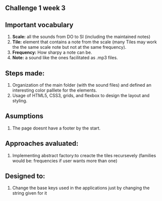 ## Challenge 1 week 3

## Important vocabulary
1. __Scale:__ all the sounds from DO to SI (including the maintained notes)
2. __Tile:__ element that contains a note from the scale (many Tiles may work the the same scale note but not at the same frequency).
3. __Frequency:__ How sharpy a note can be.
4. __Note:__ a sound like the ones facilitated as .mp3 files.

## Steps made:
1. Organization of the main folder (with the sound files) and defined an interesting color palllete for the elements.
2. Usage of HTML5, CSS3, grids, and flexbox to design the layout and styling.

## Asumptions
1. The page doesnt have a footer by the start.

## Approaches avaluated:
1. Implementing abstract factory:to creacte the tiles recursevely (families would be: frequencies if user wants more than one)

## Designed to:
1. Change the base keys used in the applications just by changing the string given for it